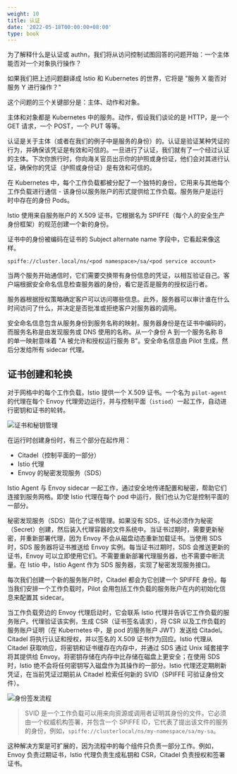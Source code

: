 ```yaml
---
weight: 10
title: 认证
date: '2022-05-18T00:00:00+08:00'
type: book
---
```


为了解释什么是认证或 authn，我们将从访问控制试图回答的问题开始：一个主体能否对一个对象执行操作？

如果我们把上述问题翻译成 Istio 和 Kubernetes 的世界，它将是 "服务 X 能否对服务 Y 进行操作？"

这个问题的三个关键部分是：主体、动作和对象。

主体和对象都是 Kubernetes 中的服务。动作，假设我们谈论的是 HTTP，是一个 GET 请求，一个 POST，一个 PUT 等等。

认证是关于主体（或者在我们的例子中是服务的身份）的。认证是验证某种凭证的行为，并确保该凭证是有效和可信的。一旦进行了认证，我们就有了一个经过认证的主体。下次你旅行时，你向海关官员出示你的护照或身份证，他们会对其进行认证，确保你的凭证（护照或身份证）是有效和可信的。

在 Kubernetes 中，每个工作负载都被分配了一个独特的身份，它用来与其他每个工作负载进行通信 - 该身份以服务账户的形式提供给工作负载。服务账户是运行时中存在的身份 Pods。

Istio 使用来自服务账户的 X.509 证书，它根据名为 SPIFFE（每个人的安全生产身份框架）的规范创建一个新的身份。

证书中的身份被编码在证书的 Subject alternate name 字段中，它看起来像这样。

```
spiffe://cluster.local/ns/<pod namespace>/sa/<pod service account>
```

当两个服务开始通信时，它们需要交换带有身份信息的凭证，以相互验证自己。客户端根据安全命名信息检查服务器的身份，看它是否是服务的授权运行者。

服务器根据授权策略确定客户可以访问哪些信息。此外，服务器可以审计谁在什么时间访问了什么，并决定是否批准或拒绝客户对服务器的调用。

安全命名信息包含从服务身份到服务名称的映射。服务器身份是在证书中编码的，而服务名称是由发现服务或 DNS 使用的名称。从一个身份 A 到一个服务名称 B 的单一映射意味着 "A 被允许和授权运行服务 B"。安全命名信息由 Pilot 生成，然后分发给所有 sidecar 代理。

## 证书创建和轮换

对于网格中的每个工作负载，Istio 提供一个 X.509 证书。一个名为 `pilot-agent` 的代理在每个 Envoy 代理旁边运行，并与控制平面（`istiod`）一起工作，自动进行密钥和证书的轮转。

![证书和秘钥管理](../../images/008i3skNly1gt2jte9a2vj30zk0k0q4l.jpg "证书和秘钥管理")

在运行时创建身份时，有三个部分在起作用：

- Citadel（控制平面的一部分）
- Istio 代理
- Envoy 的秘密发现服务（SDS）

Istio Agent 与 Envoy sidecar 一起工作，通过安全地传递配置和秘密，帮助它们连接到服务网格。即使 Istio 代理在每个 pod 中运行，我们也认为它是控制平面的一部分。

秘密发现服务（SDS）简化了证书管理。如果没有 SDS，证书必须作为秘密（Secret）创建，然后装入代理容器的文件系统中。当证书过期时，需要更新秘密，并重新部署代理，因为 Envoy 不会从磁盘动态重新加载证书。当使用 SDS 时，SDS 服务器将证书推送给 Envoy 实例。每当证书过期时，SDS 会推送更新的证书，Envoy 可以立即使用它们。不需要重新部署代理服务器，也不需要中断流量。在 Istio 中，Istio Agent 作为 SDS 服务器，实现了秘密发现服务接口。

每次我们创建一个新的服务账户时，Citadel 都会为它创建一个 SPIFFE 身份。每当我们安排一个工作负载时，Pilot 会用包括工作负载的服务账户在内的初始化信息来配置其 sidecar。

当工作负载旁边的 Envoy 代理启动时，它会联系 Istio 代理并告诉它工作负载的服务账户。代理验证该实例，生成 CSR（证书签名请求），将 CSR 以及工作负载的服务账户证明（在 Kubernetes 中，是 pod 的服务账户 JWT）发送给 Citadel。Citadel 将执行认证和授权，并以签名的 X.509 证书作为回应。Istio 代理从 Citadel 获取响应，将密钥和证书缓存在内存中，并通过 SDS 通过 Unix 域套接字将其提供给 Envoy。将密钥存储在内存中比存储在磁盘上更安全；在使用 SDS 时，Istio 绝不会将任何密钥写入磁盘作为其操作的一部分。Istio 代理还定期刷新凭证，在当前凭证过期前从 Citadel 检索任何新的 SVID（SPIFFE 可验证身份文件）。

![身份签发流程](../../images/008i3skNly1gt2jys4b01j30mh0k0754.jpg "身份签发流程")

> SVID 是一个工作负载可以用来向资源或调用者证明其身份的文件。它必须由一个权威机构签署，并包含一个 SPIFFE ID，它代表了提出该文件的服务的身份，例如，`spiffe://clusterlocal/ns/my-namespace/sa/my-sa`。

这种解决方案是可扩展的，因为流程中的每个组件只负责一部分工作。例如，Envoy 负责过期证书，Istio 代理负责生成私钥和 CSR，Citadel 负责授权和签署证书。
